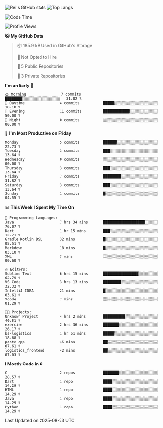 ![Rei's GitHub stats](https://github-readme-stats.vercel.app/api?username=rei-doda&show_icons=true&theme=transparent)
![Top Langs](https://github-readme-stats.vercel.app/api/top-langs/?username=rei-doda&theme=transparent&layout=compact)

<!--START_SECTION:waka-->
![Code Time](http://img.shields.io/badge/Code%20Time-56%20hrs%208%20mins-blue)

![Profile Views](http://img.shields.io/badge/Profile%20Views-42-blue)

**🐱 My GitHub Data** 

> 📦 185.9 kB Used in GitHub's Storage 
 > 
> 🚫 Not Opted to Hire
 > 
> 📜 5 Public Repositories 
 > 
> 🔑 3 Private Repositories 
 > 
**I'm an Early 🐤** 

```text
🌞 Morning                7 commits           ████████░░░░░░░░░░░░░░░░░   31.82 % 
🌆 Daytime                4 commits           █████░░░░░░░░░░░░░░░░░░░░   18.18 % 
🌃 Evening                11 commits          ████████████░░░░░░░░░░░░░   50.00 % 
🌙 Night                  0 commits           ░░░░░░░░░░░░░░░░░░░░░░░░░   00.00 % 
```
📅 **I'm Most Productive on Friday** 

```text
Monday                   5 commits           ██████░░░░░░░░░░░░░░░░░░░   22.73 % 
Tuesday                  3 commits           ███░░░░░░░░░░░░░░░░░░░░░░   13.64 % 
Wednesday                0 commits           ░░░░░░░░░░░░░░░░░░░░░░░░░   00.00 % 
Thursday                 3 commits           ███░░░░░░░░░░░░░░░░░░░░░░   13.64 % 
Friday                   7 commits           ████████░░░░░░░░░░░░░░░░░   31.82 % 
Saturday                 3 commits           ███░░░░░░░░░░░░░░░░░░░░░░   13.64 % 
Sunday                   1 commits           █░░░░░░░░░░░░░░░░░░░░░░░░   04.55 % 
```


📊 **This Week I Spent My Time On** 

```text
💬 Programming Languages: 
Java                     7 hrs 34 mins       ███████████████████░░░░░░   76.07 % 
Dart                     1 hr 15 mins        ███░░░░░░░░░░░░░░░░░░░░░░   12.71 % 
Gradle Kotlin DSL        32 mins             █░░░░░░░░░░░░░░░░░░░░░░░░   05.51 % 
Markdown                 18 mins             █░░░░░░░░░░░░░░░░░░░░░░░░   03.10 % 
XML                      3 mins              ░░░░░░░░░░░░░░░░░░░░░░░░░   00.60 % 

🔥 Editors: 
Sublime Text             6 hrs 15 mins       ████████████████░░░░░░░░░   62.79 % 
VS Code                  3 hrs 13 mins       ████████░░░░░░░░░░░░░░░░░   32.32 % 
IntelliJ IDEA            21 mins             █░░░░░░░░░░░░░░░░░░░░░░░░   03.61 % 
Xcode                    7 mins              ░░░░░░░░░░░░░░░░░░░░░░░░░   01.29 % 

🐱‍💻 Projects: 
Unknown Project          4 hrs 2 mins        ██████████░░░░░░░░░░░░░░░   40.51 % 
exercise                 2 hrs 36 mins       ███████░░░░░░░░░░░░░░░░░░   26.17 % 
bs-logistics             1 hr 51 mins        █████░░░░░░░░░░░░░░░░░░░░   18.68 % 
poste-app                45 mins             ██░░░░░░░░░░░░░░░░░░░░░░░   07.61 % 
logistics_frontend       42 mins             ██░░░░░░░░░░░░░░░░░░░░░░░   07.03 % 
```

**I Mostly Code in C** 

```text
C                        2 repos             ███████░░░░░░░░░░░░░░░░░░   28.57 % 
Dart                     1 repo              ████░░░░░░░░░░░░░░░░░░░░░   14.29 % 
HTML                     1 repo              ████░░░░░░░░░░░░░░░░░░░░░   14.29 % 
Java                     1 repo              ████░░░░░░░░░░░░░░░░░░░░░   14.29 % 
Python                   1 repo              ████░░░░░░░░░░░░░░░░░░░░░   14.29 % 
```




 Last Updated on 2025-08-23 UTC
<!--END_SECTION:waka-->